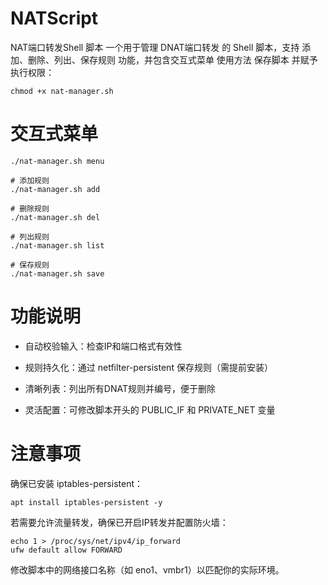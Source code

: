 # NATScript
NAT端口转发Shell 脚本
一个用于管理 DNAT端口转发 的 Shell 脚本，支持 添加、删除、列出、保存规则 功能，并包含交互式菜单
使用方法
保存脚本
并赋予执行权限：
```
chmod +x nat-manager.sh
```
# 交互式菜单
```
./nat-manager.sh menu

# 添加规则
./nat-manager.sh add

# 删除规则
./nat-manager.sh del

# 列出规则
./nat-manager.sh list

# 保存规则
./nat-manager.sh save
```
# 功能说明
- 自动校验输入：检查IP和端口格式有效性

- 规则持久化：通过 netfilter-persistent 保存规则（需提前安装）

- 清晰列表：列出所有DNAT规则并编号，便于删除

- 灵活配置：可修改脚本开头的 PUBLIC_IF 和 PRIVATE_NET 变量

# 注意事项
确保已安装 iptables-persistent：
```
apt install iptables-persistent -y
```
若需要允许流量转发，确保已开启IP转发并配置防火墙：
```
echo 1 > /proc/sys/net/ipv4/ip_forward
ufw default allow FORWARD
```
修改脚本中的网络接口名称（如 eno1、vmbr1）以匹配你的实际环境。

